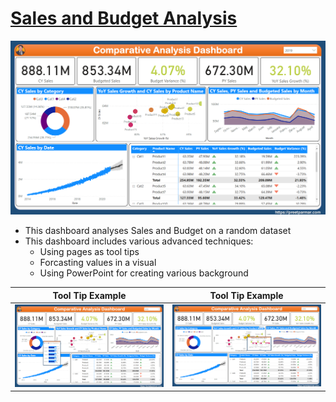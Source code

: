# [Sales and Budget Analysis](https://github.com/preetparmar/Data-Visualization/tree/main/Power%20BI%20Projects/Sales%20and%20Budget%20Analysis)

![dashboard](https://github.com/preetparmar/Data-Visualization/blob/main/Power%20BI%20Projects/Sales%20and%20Budget%20Analysis/Resources/Images/Dashboard.png)

- This dashboard analyses Sales and Budget on a random dataset
- This dashboard includes various advanced techniques:
  - Using pages as tool tips
  - Forcasting values in a visual
  - Using PowerPoint for creating various background

|                                                                           Tool Tip Example                                                                            |                                                                           Tool Tip Example                                                                            |
| :-------------------------------------------------------------------------------------------------------------------------------------------------------------------: | :-------------------------------------------------------------------------------------------------------------------------------------------------------------------: |
| ![Tool Tip 1](https://github.com/preetparmar/Data-Visualization/blob/main/Power%20BI%20Projects/Sales%20and%20Budget%20Analysis/Resources/Images/Tool%20Tip%2001.png) | ![Tool Tip 2](https://github.com/preetparmar/Data-Visualization/blob/main/Power%20BI%20Projects/Sales%20and%20Budget%20Analysis/Resources/Images/Tool%20Tip%2002.png) |
